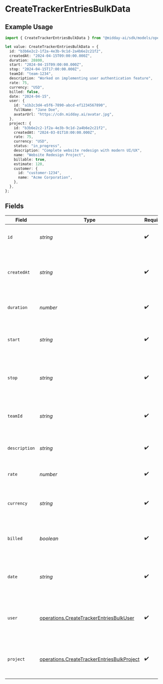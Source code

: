 # CreateTrackerEntriesBulkData

## Example Usage

```typescript
import { CreateTrackerEntriesBulkData } from "@midday-ai/sdk/models/operations";

let value: CreateTrackerEntriesBulkData = {
  id: "b3b6e2c2-1f2a-4e3b-9c1d-2a4b6e2c21f2",
  createdAt: "2024-04-15T09:00:00.000Z",
  duration: 28800,
  start: "2024-04-15T09:00:00.000Z",
  stop: "2024-04-15T17:00:00.000Z",
  teamId: "team-1234",
  description: "Worked on implementing user authentication feature",
  rate: 75,
  currency: "USD",
  billed: false,
  date: "2024-04-15",
  user: {
    id: "a1b2c3d4-e5f6-7890-abcd-ef1234567890",
    fullName: "Jane Doe",
    avatarUrl: "https://cdn.midday.ai/avatar.jpg",
  },
  project: {
    id: "b3b6e2c2-1f2a-4e3b-9c1d-2a4b6e2c21f2",
    createdAt: "2024-03-01T10:00:00.000Z",
    rate: 75,
    currency: "USD",
    status: "in_progress",
    description: "Complete website redesign with modern UI/UX",
    name: "Website Redesign Project",
    billable: true,
    estimate: 120,
    customer: {
      id: "customer-1234",
      name: "Acme Corporation",
    },
  },
};
```

## Fields

| Field                                                                                                    | Type                                                                                                     | Required                                                                                                 | Description                                                                                              | Example                                                                                                  |
| -------------------------------------------------------------------------------------------------------- | -------------------------------------------------------------------------------------------------------- | -------------------------------------------------------------------------------------------------------- | -------------------------------------------------------------------------------------------------------- | -------------------------------------------------------------------------------------------------------- |
| `id`                                                                                                     | *string*                                                                                                 | :heavy_check_mark:                                                                                       | Unique identifier of the tracker entry                                                                   | b3b6e2c2-1f2a-4e3b-9c1d-2a4b6e2c21f2                                                                     |
| `createdAt`                                                                                              | *string*                                                                                                 | :heavy_check_mark:                                                                                       | Date and time when the tracker entry was created in ISO 8601 format                                      | 2024-04-15T09:00:00.000Z                                                                                 |
| `duration`                                                                                               | *number*                                                                                                 | :heavy_check_mark:                                                                                       | Duration of the tracker entry in seconds                                                                 | 28800                                                                                                    |
| `start`                                                                                                  | *string*                                                                                                 | :heavy_check_mark:                                                                                       | Start time of the tracker entry in ISO 8601 format                                                       | 2024-04-15T09:00:00.000Z                                                                                 |
| `stop`                                                                                                   | *string*                                                                                                 | :heavy_check_mark:                                                                                       | Stop time of the tracker entry in ISO 8601 format                                                        | 2024-04-15T17:00:00.000Z                                                                                 |
| `teamId`                                                                                                 | *string*                                                                                                 | :heavy_check_mark:                                                                                       | Unique identifier of the team that owns this tracker entry                                               | team-1234                                                                                                |
| `description`                                                                                            | *string*                                                                                                 | :heavy_check_mark:                                                                                       | Description or notes for the tracker entry                                                               | Worked on implementing user authentication feature                                                       |
| `rate`                                                                                                   | *number*                                                                                                 | :heavy_check_mark:                                                                                       | Hourly rate applied to this tracker entry                                                                | 75                                                                                                       |
| `currency`                                                                                               | *string*                                                                                                 | :heavy_check_mark:                                                                                       | Currency code for the rate in ISO 4217 format                                                            | USD                                                                                                      |
| `billed`                                                                                                 | *boolean*                                                                                                | :heavy_check_mark:                                                                                       | Whether this tracker entry has been billed to the customer                                               | false                                                                                                    |
| `date`                                                                                                   | *string*                                                                                                 | :heavy_check_mark:                                                                                       | Date of the tracker entry in YYYY-MM-DD format                                                           | 2024-04-15                                                                                               |
| `user`                                                                                                   | [operations.CreateTrackerEntriesBulkUser](../../models/operations/createtrackerentriesbulkuser.md)       | :heavy_check_mark:                                                                                       | User information for the person who created this tracker entry                                           |                                                                                                          |
| `project`                                                                                                | [operations.CreateTrackerEntriesBulkProject](../../models/operations/createtrackerentriesbulkproject.md) | :heavy_check_mark:                                                                                       | Project information associated with this tracker entry                                                   |                                                                                                          |